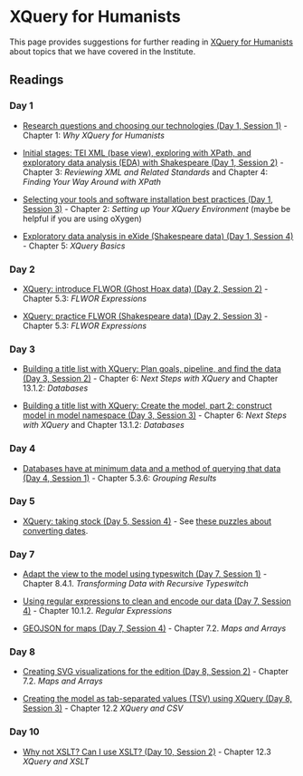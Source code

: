 # XQuery for Humanists

This page provides suggestions for further reading in [XQuery for Humanists](https://www.tamupress.com/book/9781623498290/xquery-for-humanists/) about topics that we have covered in the Institute.

## Readings

### Day 1

* [Research questions and choosing our technologies (Day 1, Session 1)](https://pittsburgh-neh-institute.github.io/Institute-Materials-2020/schedule/week_1/week_1_day_1_plan.html) - Chapter 1: *Why XQuery for Humanists*

* [Initial stages: TEI XML (base view), exploring with XPath, and exploratory data analysis (EDA) with Shakespeare (Day 1, Session 2)](https://pittsburgh-neh-institute.github.io/Institute-Materials-2020/schedule/week_1/week_1_day_1_plan.html) - Chapter 3: *Reviewing XML and Related Standards* and Chapter 4: *Finding Your Way Around with XPath*

* [Selecting your tools and software installation best practices (Day 1, Session 3)](https://pittsburgh-neh-institute.github.io/Institute-Materials-2020/schedule/week_1/week_1_day_1_plan.html) - Chapter 2: *Setting up Your XQuery Environment* (maybe be helpful if you are using oXygen)

* [Exploratory data analysis in eXide (Shakespeare data) (Day 1, Session 4)](https://pittsburgh-neh-institute.github.io/Institute-Materials-2020/schedule/week_1/week_1_day_1_plan.html) - Chapter 5: *XQuery Basics*

### Day 2

* [XQuery: introduce FLWOR (Ghost Hoax data) (Day 2, Session 2)](https://pittsburgh-neh-institute.github.io/Institute-Materials-2020/schedule/week_1/week_1_day_2_plan.html) - Chapter 5.3: *FLWOR Expressions*

* [XQuery: practice FLWOR (Shakespeare data) (Day 2, Session 3)](https://pittsburgh-neh-institute.github.io/Institute-Materials-2020/schedule/week_1/week_1_day_2_plan.html) - Chapter 5.3: *FLWOR Expressions*

### Day 3

* [Building a title list with XQuery: Plan goals, pipeline, and find the data (Day 3, Session 2)](https://pittsburgh-neh-institute.github.io/Institute-Materials-2020/schedule/week_1/week_1_day_3_plan.html) - Chapter 6: *Next Steps with XQuery* and Chapter 13.1.2: *Databases*

* [Building a title list with XQuery: Create the model, part 2: construct model in model namespace (Day 3, Session 3)](https://pittsburgh-neh-institute.github.io/Institute-Materials-2020/schedule/week_1/week_1_day_3_plan.html) - Chapter 6: *Next Steps with XQuery* and Chapter 13.1.2: *Databases*

### Day 4

* [Databases have at minimum data and a method of querying that data (Day 4, Session 1)](https://pittsburgh-neh-institute.github.io/Institute-Materials-2020/schedule/week_1/week_1_day_4_plan.html) - Chapter 5.3.6: *Grouping Results* 

### Day 5

* [XQuery: taking stock (Day 5, Session 4)](https://pittsburgh-neh-institute.github.io/Institute-Materials-2020/schedule/week_1/week_1_day_4_plan.html) - See [these puzzles about converting dates](https://gist.github.com/CliffordAnderson/0794d8d582eb37f1adffa3b852ce19c7).

### Day 7

* [Adapt the view to the model using typeswitch (Day 7, Session 1)](https://pittsburgh-neh-institute.github.io/Institute-Materials-2020/schedule/week_2/week_2_day_2_plan.html) - Chapter 8.4.1. *Transforming Data with Recursive Typeswitch*

* [Using regular expressions to clean and encode our data (Day 7, Session 4)](https://pittsburgh-neh-institute.github.io/Institute-Materials-2020/schedule/week_2/week_2_day_2_plan.html) - Chapter 10.1.2. *Regular Expressions*

* [GEOJSON for maps (Day 7, Session 4)](https://pittsburgh-neh-institute.github.io/Institute-Materials-2020/schedule/week_2/week_2_day_2_plan.html) - Chapter 7.2. *Maps and Arrays*

### Day 8

* [Creating SVG visualizations for the edition (Day 8, Session 2)](https://pittsburgh-neh-institute.github.io/Institute-Materials-2020/schedule/week_2/week_2_day_3_plan.html) - Chapter 7.2. *Maps and Arrays*

* [Creating the model as tab-separated values (TSV) using XQuery (Day 8, Session 3)](https://pittsburgh-neh-institute.github.io/Institute-Materials-2020/schedule/week_2/week_2_day_3_plan.html) - Chapter 12.2 *XQuery and CSV*

### Day 10

* [Why not XSLT? Can I use XSLT? (Day 10, Session 2)](https://pittsburgh-neh-institute.github.io/Institute-Materials-2020/schedule/week_2/week_2_day_5_plan.html) - Chapter 12.3 *XQuery and XSLT*
